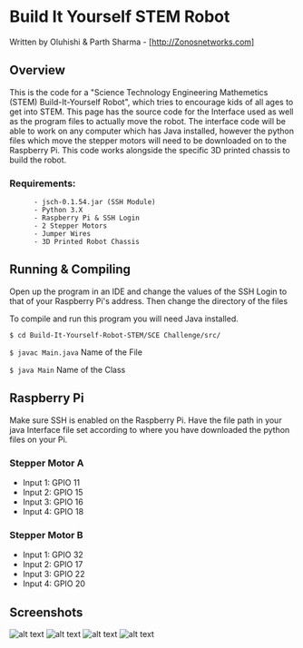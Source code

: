 # Build It Yourself STEM Robot

Written by Oluhishi & Parth Sharma - [http://Zonosnetworks.com]

## Overview

This is the code for a "Science Technology Engineering Mathemetics (STEM) Build-It-Yourself Robot", which tries to encourage kids of all ages to get into STEM. This page has the source code for the Interface used as well as the program files to actually move the robot. The interface code will be able to work on any computer which has Java installed, however the python files which move the stepper motors will need to be downloaded on to the Raspberry Pi. This code works alongside the specific 3D printed chassis to build the robot.

### Requirements:
          - jsch-0.1.54.jar (SSH Module)
          - Python 3.X
          - Raspberry Pi & SSH Login
          - 2 Stepper Motors
          - Jumper Wires
          - 3D Printed Robot Chassis
          
## Running & Compiling

Open up the program in an IDE and change the values of the SSH Login to that of your Raspberry Pi's address. Then change the directory of the files 


To compile and run this program you will need Java installed.

``` $ cd Build-It-Yourself-Robot-STEM/SCE Challenge/src/ ```

``` $ javac Main.java ``` Name of the File

``` $ java Main ``` Name of the Class

## Raspberry Pi

Make sure SSH is enabled on the Raspberry Pi. Have the file path in your java Interface file set according to where you have downloaded the python files on your Pi. 

### Stepper Motor A

- Input 1: GPIO 11
- Input 2: GPIO 15
- Input 3: GPIO 16
- Input 4: GPIO 18

### Stepper Motor B

- Input 1: GPIO 32
- Input 2: GPIO 17
- Input 3: GPIO 22
- Input 4: GPIO 20

## Screenshots

![alt text](https://user-images.githubusercontent.com/18488979/35488256-6554f79c-047d-11e8-917a-2727d137a683.png)
![alt text](https://user-images.githubusercontent.com/18488979/35488257-656aa736-047d-11e8-94de-4f281cd756b4.jpg)
![alt text](https://user-images.githubusercontent.com/18488979/35488258-6636343c-047d-11e8-85dc-166942cd9ed2.jpg)
![alt text](https://user-images.githubusercontent.com/18488979/35488259-665fc59a-047d-11e8-99eb-f71efce53b8c.jpg)
